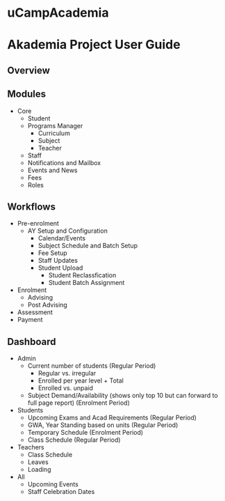 # uCampAcademia
# Akademia Project User Guide 

## Overview

## Modules
- Core
  - Student
  - Programs Manager
    - Curriculum
    - Subject
    - Teacher 
  - Staff
  - Notifications and Mailbox
  - Events and News
  - Fees
  - Roles

## Workflows
- Pre-enrolment
  - AY Setup and Configuration
    - Calendar/Events
    - Subject Schedule and Batch Setup
    - Fee Setup
    - Staff Updates
    - Student Upload
      - Student Reclassfication
      - Student Batch Assignment 
- Enrolment
  - Advising
  - Post Advising
- Assessment
- Payment 

## Dashboard
- Admin
  - Current number of students (Regular Period)
    - Regular vs. irregular
    - Enrolled per year level + Total
    - Enrolled vs. unpaid
  - Subject Demand/Availability (shows only top 10 but can forward to full page report) (Enrolment Period)
- Students
  - Upcoming Exams and Acad Requirements (Regular Period)
  - GWA, Year Standing based on units (Regular Period)
  - Temporary Schedule (Enrolment Period)
  - Class Schedule (Regular Period)
- Teachers
  - Class Schedule
  - Leaves
  - Loading
- All
  - Upcoming Events
  - Staff Celebration Dates
